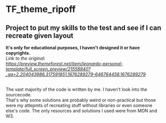 # TF_theme_ripoff
<h2>Project to put my skills to the test and see if I can recreate given layout</h2>

<b>It's only for educational purposes, I haven't designed it or have copyrights.</b> <br>
<i>Link to the original: <br>
https://preview.themeforest.net/item/leonardo-personal-template/full_screen_preview/21558840?_ga=2.204043986.317591851.1676289279-646764458.1676289279</i>

<br>
The vast majority of the code is written by me. I haven't look into the sourcecode. <br>
That's why some solutions are probably weird or non-practical but those were my attepmts of recreating stuff without libraries or even someone else's code.
The only resources and solutions I used were from MDN and W3. 




